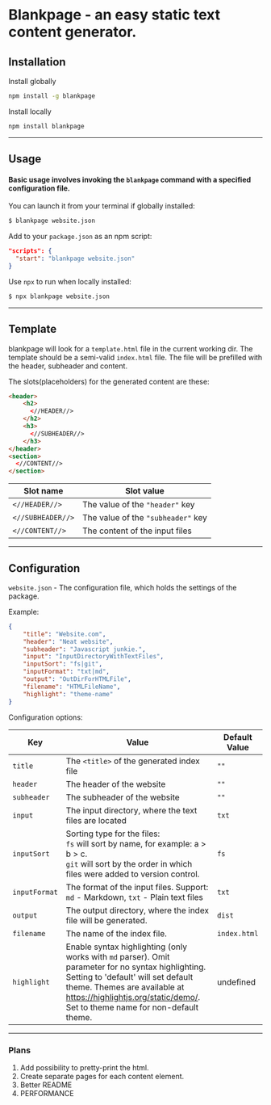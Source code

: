 # Blankpage - an easy static text content generator.

## Installation

Install globally

```bash
npm install -g blankpage
```

Install locally

```bash
npm install blankpage
```

---

## Usage

#### Basic usage involves invoking the `blankpage` command with a specified configuration file.

You can launch it from your terminal if globally installed:

```bash
$ blankpage website.json
```

Add to your `package.json` as an npm script:

```json
"scripts": {
  "start": "blankpage website.json"
}
```

Use `npx` to run when locally installed:

```bash
$ npx blankpage website.json
```

---

## Template

blankpage will look for a `template.html` file in the current working dir.
The template should be a semi-valid `index.html` file. The file will be prefilled with the header, subheader and content.

The slots(placeholders) for the generated content are these:

```html
<header>
    <h2>
      <//HEADER//>
    </h2>
    <h3>
      <//SUBHEADER//>
    </h3>
</header>
<section>
  <//CONTENT//>
</section>

```

<!-- prettier-ignore-start -->
| Slot name | Slot value |
| --------- | ---------- |
|`<//HEADER//>`| The value of the `"header"` key|
|`<//SUBHEADER//>`| The value of the `"subheader"` key|
|`<//CONTENT//>`| The content of the input files
<!-- prettier-ignore-end -->

---

## Configuration

`website.json` - The configuration file, which holds the settings of the package.

Example:

```json
{
    "title": "Website.com",
    "header": "Neat website",
    "subheader": "Javascript junkie.",
    "input": "InputDirectoryWithTextFiles",
    "inputSort": "fs|git",
    "inputFormat": "txt|md",
    "output": "OutDirForHTMLFile",
    "filename": "HTMLFileName",
    "highlight": "theme-name"
}
```

Configuration options:

<!-- prettier-ignore-start -->
| Key | Value | Default Value |
| ----------- | --------------------- | ------------- |
| `title`| The `<title>` of the generated index file | `""` |
| `header`| The header of the website | `""` |
| `subheader` | The subheader of the website | `""` |
| `input`     | The input directory, where the text files are located | `txt`|
| `inputSort` | Sorting type for the files:<br> `fs` will sort by name, for example: a > b > c.<br>`git` will sort by the order in which files were added to version control. | `fs` |
| `inputFormat` | The format of the input files. Support: `md` - Markdown, `txt` - Plain text files| `txt` |
| `output`    | The output directory, where the index file will be generated. | `dist` |
| `filename`  | The name of the index file. | `index.html` |
| `highlight` | Enable syntax highlighting (only works with `md` parser). Omit parameter for no syntax highlighting. Setting to 'default' will set default theme. Themes are available at https://highlightjs.org/static/demo/.  Set to theme name for non-default theme. | undefined |
<!-- prettier-ignore-end -->

---

### Plans

1. Add possibility to pretty-print the html.
2. Create separate pages for each content element.
3. Better README
4. PERFORMANCE
